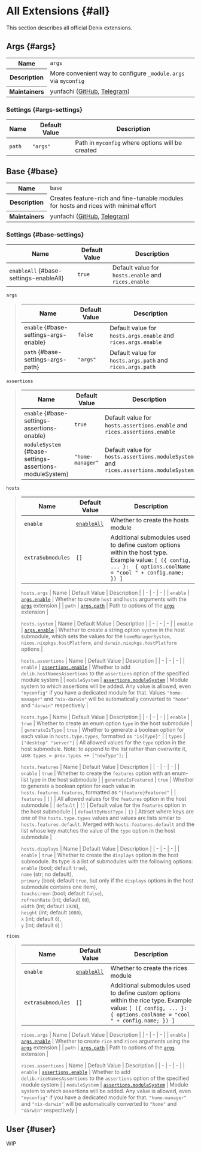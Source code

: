 # All Extensions {#all}
This section describes all official Denix extensions.

## Args {#args}
<table class="extension-table">
  <tr>
    <th>Name</th>
    <td><code>args</code></td>
  </tr>
  <tr>
    <th>Description</th>
    <td>More convenient way to configure <code>_module.args</code> via <code>myconfig</code></td>
  </tr>
  <tr>
    <th>Maintainers</th>
    <td>yunfachi (<a href='https://github.com/yunfachi'>GitHub</a>, <a href='https://t.me/yunfachi'>Telegram</a>)</td>
  </tr>
</table>

### Settings {#args-settings}
| Name | Default Value | Description |
| - | - | - |
| `path` | `"args"` | Path in `myconfig` where options will be created |

## Base {#base}
<table class="extension-table">
  <tr>
    <th>Name</th>
    <td><code>base</code></td>
  </tr>
  <tr>
    <th>Description</th>
    <td>Creates feature-rich and fine-tunable modules for hosts and rices with minimal effort</td>
  </tr>
  <tr>
    <th>Maintainers</th>
    <td>yunfachi (<a href='https://github.com/yunfachi'>GitHub</a>, <a href='https://t.me/yunfachi'>Telegram</a>)</td>
  </tr>
</table>

### Settings {#base-settings}
| Name | Default Value | Description |
| - | - | - |
| `enableAll` {#base-settings-enableAll} | `true` | Default value for `hosts.enable` and `rices.enable` |

`args`
<blockquote>

| Name | Default Value | Description |
| - | - | - |
| `enable` {#base-settings-args-enable} | `false` | Default value for `hosts.args.enable` and `rices.args.enable` |
| `path` {#base-settings-args-path} | `"args"` | Default value for `hosts.args.path` and `rices.args.path` |
</blockquote>

`assertions`
<blockquote>

| Name | Default Value | Description |
| - | - | - |
| `enable` {#base-settings-assertions-enable} | `true` | Default value for `hosts.assertions.enable` and `rices.assertions.enable` |
| `moduleSystem` {#base-settings-assertions-moduleSystem} | `"home-manager"` | Default value for `hosts.assertions.moduleSystem` and `rices.assertions.moduleSystem` |
</blockquote>

`hosts`
<blockquote>

| Name | Default Value | Description |
| - | - | - |
| `enable` | [`enableAll`](#base-settings-enableAll) | Whether to create the hosts module |
| `extraSubmodules` | `[]` | Additional submodules used to define custom options within the host type. Example value: `[ ({ config, ... }:  { options.coolName = "cool " + config.name; }) ]` |

`hosts.args`
| Name | Default Value | Description |
| - | - | - |
| `enable` | [`args.enable`](#base-settings-args-enable) | Whether to create `host` and `hosts` arguments with the [`args`](#args) extension |
| `path` | [`args.path`](#base-settings-args-path) | Path to options of the [`args`](#args) extension |

`hosts.system`
| Name | Default Мalue | Description |
| - | - | - |
| `enable` | [`args.enable`](#base-settings-args-enable) | Whether to create a string option `system` in the host submodule, which sets the values for the `homeManagerSystem`, `nixos.nixpkgs.hostPlatform`, and `darwin.nixpkgs.hostPlatform` options |

`hosts.assertions`
| Name | Default Value | Description |
| - | - | - |
| `enable` | [`assertions.enable`](#base-settings-assertions-enable) | Whether to add `delib.hostNamesAssertions` to the `assertions` option of the specified module system |
| `moduleSystem` | [`assertions.moduleSystem`](#base-settings-assertions-moduleSystem) | Module system to which assertions will be added. Any value is allowed, even `"myconfig"` if you have a dedicated module for that. Values `"home-manager"` and `"nix-darwin"` will be automatically converted to `"home"` and `"darwin"` respectively |

`hosts.type`
| Name | Default Value | Description |
| - | - | - |
| `enable` | `true` | Whether to create an enum option `type` in the host submodule |
| `generateIsType` | `true` | Whether to generate a boolean option for each value in `hosts.type.types`, formatted as `"is{Type}"` |
| `types` | `["desktop" "server"]` | All allowed values for the `type` option in the host submodule. Note: to append to the list rather than overwrite it, use: `types = prev.types ++ ["newType"];` |

`hosts.features`
| Name | Default Value | Description |
| - | - | - |
| `enable` | `true` | Whether to create the `features` option with an enum-list type in the host submodule |
| `generateIsFeatured` | `true` | Whether to generate a boolean option for each value in `hosts.features.features`, formatted as `"{feature}Featured"` |
| `features` | `[]` | All allowed values for the `features` option in the host submodule |
| `default` | `[]` | Default value for the `features` option in the host submodule |
| `defaultByHostType` | `{}` | Attrset where keys are one of the `hosts.type.types` values and values are lists similar to `hosts.features.default`. Merged with `hosts.features.default` and the list whose key matches the value of the `type` option in the host submodule |

`hosts.displays`
| Name | Default Value | Description |
| - | - | - |
| `enable` | `true` | Whether to create the `displays` option in the host submodule. Its type is a list of submodules with the following options:<br>`enable` (bool; default `true`),<br>`name` (str; no default),<br>`primary` (bool; default `true`, but only if the `displays` options in the host submodule contains one item),<br>`touchscreen` (bool; default `false`),<br>`refreshRate` (int; default `60`),<br>`width` (int; default `1920`),<br>`height` (int; default `1080`),<br>`x` (int; default `0`),<br>`y` (int; default `0`) |
</blockquote>

`rices`
<blockquote>

| Name | Default Value | Description |
| - | - | - |
| `enable` | [`enableAll`](#base-settings-enableAll) | Whether to create the rices module |
| `extraSubmodules` | `[]` | Additional submodules used to define custom options within the rice type. Example value: `[ ({ config, ... }:  { options.coolName = "cool " + config.name; }) ]` |

`rices.args`
| Name | Default Value | Description |
| - | - | - |
| `enable` | [`args.enable`](#base-settings-args-enable) | Whether to create `rice` and `rices` arguments using the [`args`](#args) extension |
| `path` | [`args.path`](#base-settings-args-path) | Path to options of the [`args`](#args) extension |

`rices.assertions`
| Name | Default Value | Description |
| - | - | - |
| `enable` | [`assertions.enable`](#base-settings-assertions-enable) | Whether to add `delib.riceNamesAssertions` to the `assertions` option of the specified module system |
| `moduleSystem` | [`assertions.moduleSystem`](#base-settings-assertions-moduleSystem) | Module system to which assertions will be added. Any value is allowed, even `"myconfig"` if you have a dedicated module for that. `"home-manager"` and `"nix-darwin"` will be automatically converted to `"home"` and `"darwin"` respectively |
</blockquote>

## User {#user}
WIP
